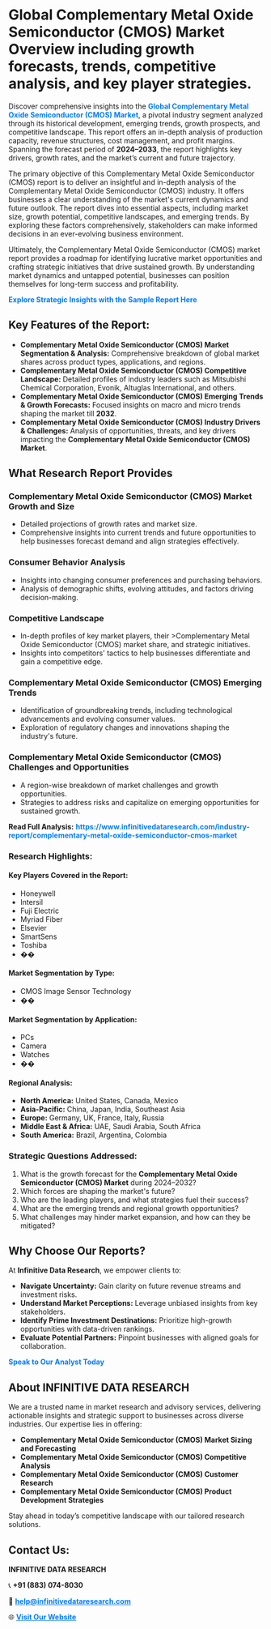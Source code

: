 <h1>Global Complementary Metal Oxide Semiconductor (CMOS) Market Overview including growth forecasts, trends, competitive analysis, and key player strategies.</h1>
<p>
Discover comprehensive insights into the 
<a href="https://www.infinitivedataresearch.com/industry-report/complementary-metal-oxide-semiconductor-cmos-market" rel="dofollow" style="color: #007BFF; text-decoration: none;"><strong>Global Complementary Metal Oxide Semiconductor (CMOS) Market</strong></a>, a pivotal industry segment analyzed through its historical development, emerging trends, growth prospects, and competitive landscape. This report offers an in-depth analysis of production capacity, revenue structures, cost management, and profit margins. Spanning the forecast period of <strong>2024–2033</strong>, the report highlights key drivers, growth rates, and the market’s current and future trajectory.
</p>
<p>
The primary objective of this Complementary Metal Oxide Semiconductor (CMOS) report is to deliver an insightful and in-depth analysis of the Complementary Metal Oxide Semiconductor (CMOS) industry. It offers businesses a clear understanding of the market's current dynamics and future outlook. The report dives into essential aspects, including market size, growth potential, competitive landscapes, and emerging trends. By exploring these factors comprehensively, stakeholders can make informed decisions in an ever-evolving business environment.
</p>
<p>
Ultimately, the Complementary Metal Oxide Semiconductor (CMOS) market report provides a roadmap for identifying lucrative market opportunities and crafting strategic initiatives that drive sustained growth. By understanding market dynamics and untapped potential, businesses can position themselves for long-term success and profitability.
</p>
<p>
<a href="https://www.infinitivedataresearch.com/request-sample/reportId=104932" style="color: #007BFF; text-decoration: none;"><strong>Explore Strategic Insights with the Sample Report Here</strong></a>
</p>

<h2>Key Features of the Report:</h2>
<ul>
<li><strong>Complementary Metal Oxide Semiconductor (CMOS) Market Segmentation & Analysis:</strong> Comprehensive breakdown of global market shares across product types, applications, and regions.</li>
<li><strong>Complementary Metal Oxide Semiconductor (CMOS) Competitive Landscape:</strong> Detailed profiles of industry leaders such as Mitsubishi Chemical Corporation, Evonik, Altuglas International, and others.</li>
<li><strong>Complementary Metal Oxide Semiconductor (CMOS) Emerging Trends & Growth Forecasts:</strong> Focused insights on macro and micro trends shaping the market till <strong>2032</strong>.</li>
<li><strong>Complementary Metal Oxide Semiconductor (CMOS) Industry Drivers & Challenges:</strong> Analysis of opportunities, threats, and key drivers impacting the <strong>Complementary Metal Oxide Semiconductor (CMOS) Market</strong>.</li>
</ul>

<h2>What Research Report Provides</h2>
<h3>Complementary Metal Oxide Semiconductor (CMOS) Market Growth and Size</h3>
<ul>
<li>Detailed projections of growth rates and market size.</li>
<li>Comprehensive insights into current trends and future opportunities to help businesses forecast demand and align strategies effectively.</li>
</ul>

<h3>Consumer Behavior Analysis</h3>
<ul>
<li>Insights into changing consumer preferences and purchasing behaviors.</li>
<li>Analysis of demographic shifts, evolving attitudes, and factors driving decision-making.</li>
</ul>

<h3>Competitive Landscape</h3>
<ul>
<li>In-depth profiles of key market players, their >Complementary Metal Oxide Semiconductor (CMOS) market share, and strategic initiatives.</li>
<li>Insights into competitors' tactics to help businesses differentiate and gain a competitive edge.</li>
</ul>

<h3>Complementary Metal Oxide Semiconductor (CMOS) Emerging Trends</h3>
<ul>
<li>Identification of groundbreaking trends, including technological advancements and evolving consumer values.</li>
<li>Exploration of regulatory changes and innovations shaping the industry's future.</li>
</ul>

<h3>Complementary Metal Oxide Semiconductor (CMOS) Challenges and Opportunities</h3>
<ul>
<li>A region-wise breakdown of market challenges and growth opportunities.</li>
<li>Strategies to address risks and capitalize on emerging opportunities for sustained growth.</li>
</ul>
<p><strong>Read Full Analysis:</strong> <a href="https://www.infinitivedataresearch.com/industry-report/complementary-metal-oxide-semiconductor-cmos-market" rel="dofollow" style="color: #007BFF; text-decoration: none;"><strong>https://www.infinitivedataresearch.com/industry-report/complementary-metal-oxide-semiconductor-cmos-market</strong></a></p>
<h3>Research Highlights:</h3>
<h4>Key Players Covered in the Report:</h4>
<ul><li>Honeywell</li><li>Intersil</li><li>Fuji Electric</li><li>Myriad Fiber</li><li>Elsevier</li><li>SmartSens</li><li>Toshiba</li><li>��</li></ul>
<h4>Market Segmentation by Type:</h4>
<ul><li>CMOS Image Sensor Technology</li><li>��</li></ul>
<h4>Market Segmentation by Application:</h4>
<ul><li>PCs</li><li>Camera</li><li>Watches</li><li>��</li></ul>

<h4>Regional Analysis:</h4>
<ul>
<li><strong>North America:</strong> United States, Canada, Mexico</li>
<li><strong>Asia-Pacific:</strong> China, Japan, India, Southeast Asia</li>
<li><strong>Europe:</strong> Germany, UK, France, Italy, Russia</li>
<li><strong>Middle East & Africa:</strong> UAE, Saudi Arabia, South Africa</li>
<li><strong>South America:</strong> Brazil, Argentina, Colombia</li>
</ul>

<h3>Strategic Questions Addressed:</h3>
<ol>
<li>What is the growth forecast for the <strong>Complementary Metal Oxide Semiconductor (CMOS) Market</strong> during 2024–2032?</li>
<li>Which forces are shaping the market's future?</li>
<li>Who are the leading players, and what strategies fuel their success?</li>
<li>What are the emerging trends and regional growth opportunities?</li>
<li>What challenges may hinder market expansion, and how can they be mitigated?</li>
</ol>

<h2>Why Choose Our Reports?</h2>
<p>At <strong>Infinitive Data Research</strong>, we empower clients to:</p>
<ul>
<li><strong>Navigate Uncertainty:</strong> Gain clarity on future revenue streams and investment risks.</li>
<li><strong>Understand Market Perceptions:</strong> Leverage unbiased insights from key stakeholders.</li>
<li><strong>Identify Prime Investment Destinations:</strong> Prioritize high-growth opportunities with data-driven rankings.</li>
<li><strong>Evaluate Potential Partners:</strong> Pinpoint businesses with aligned goals for collaboration.</li>
</ul>
<p><a href="https://www.infinitivedataresearch.com/industry-report/complementary-metal-oxide-semiconductor-cmos-market" rel="dofollow" style="color: #007BFF; text-decoration: none;"><strong>Speak to Our Analyst Today</strong></a></p>

<h2>About INFINITIVE DATA RESEARCH</h2>
<p>We are a trusted name in market research and advisory services, delivering actionable insights and strategic support to businesses across diverse industries. Our expertise lies in offering:</p>
<ul>
<li><strong>Complementary Metal Oxide Semiconductor (CMOS) Market Sizing and Forecasting</strong></li>
<li><strong>Complementary Metal Oxide Semiconductor (CMOS) Competitive Analysis</strong></li>
<li><strong>Complementary Metal Oxide Semiconductor (CMOS) Customer Research</strong></li>
<li><strong>Complementary Metal Oxide Semiconductor (CMOS) Product Development Strategies</strong></li>
</ul>
<p>Stay ahead in today’s competitive landscape with our tailored research solutions.</p>

<h2>Contact Us:</h2>
<p><strong>INFINITIVE DATA RESEARCH</strong></p>
<p>📞 <strong>+91 (883) 074-8030</strong></p>
<p>📧 <strong><a href="mailto:help@infinitivedataresearch.com" style="color: #007BFF;">help@infinitivedataresearch.com</a></strong></p>
<p>🌐 <strong><a href="https://www.infinitivedataresearch.com" rel="dofollow" style="color: #007BFF;">Visit Our Website</a></strong></p>